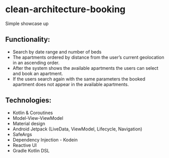 # clean-architecture-booking

Simple showcase up

## Functionality:

* Search by date range and number of beds
* The apartments ordered by distance from the user’s current geolocation in an
ascending order.
* After the system shows the available apartments the users can select and book an
apartment.
* If the users search again with the same parameters the booked apartment does not appear
in the available apartments.

## Technologies:

* Kotlin & Coroutines 
* Model-View-ViewModel
* Material design
* Android Jetpack (LiveData, ViewModel, Lifecycle, Navigation)
* SafeArgs
* Dependency Injection - Kodein
* Reactive UI
* Gradle Kotlin DSL

